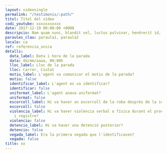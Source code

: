 ```yaml
---
layout: videosingle
permalink: "/testimonis/:path/"
titol: Títol del vídeo
codi_youtube: xxxxxxxxxxx
date: 2017-12-19 00:00:00 +0000
descripcio: Nam quam nunc, blandit vel, luctus pulvinar, hendrerit id, lorem.
paraules_clau: paraula1, paraula2
locale: ca
ref: referencia_unica
detalls:
  data_label: Data i hora de la parada
  data: dd/mm/aaaa, 00:00h
  lloc_label: Lloc de la parada
  lloc: Carrer, Ciutat
  motiu_label: L'agent va comunicar el motiu de la parada?
  motiu: false
  identificar_label: L'agent es va identificar?
  identificar: false
  uniformat_label: L'agent anava uniformat?
  uniformat: false
  escorcoll_label: Hi va haver un escorcoll de la roba després de la identificació?
  escorcoll: false
  violencia_label: Hi va haver violència verbal o física durant el procediment d'identificació
    i registre?
  violencia: false
  detencio_label: Hi va haver una detenció posterior?
  detencio: false
  vegada_label: Era la primera vegada que l'identificaven?
  vegada: false
title: xx
---
```

